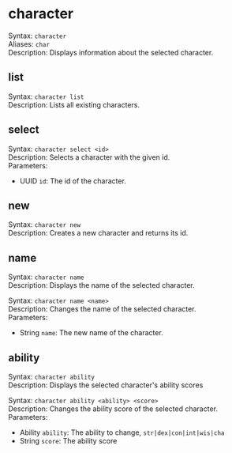 # character

Syntax: `character`<br>
Aliases: `char`<br>
Description: Displays information about the selected character.<br>

## list

Syntax: `character list`<br>
Description: Lists all existing characters.<br>

## select

Syntax: `character select <id>`<br>
Description: Selects a character with the given id.<br>
Parameters:
- UUID `id`: The id of the character.

## new

Syntax: `character new`<br>
Description: Creates a new character and returns its id.

## name

Syntax: `character name`<br>
Description: Displays the name of the selected character.<br>

Syntax: `character name <name>`<br>
Description: Changes the name of the selected character.<br>
Parameters:
- String `name`: The new name of the character.

## ability

Syntax: `character ability`<br>
Description: Displays the selected character's ability scores

Syntax: `character ability <ability> <score>`<br>
Description: Changes the ability score of the selected character.<br>
Parameters:
- Ability `ability`: The ability to change, `str|dex|con|int|wis|cha`
- String `score`: The ability score